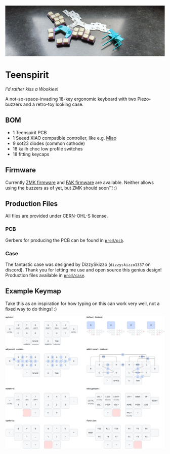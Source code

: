![teenspirit](https://github.com/kilipan/teenspirit/blob/main/img/beauty_pic.jpg?raw=true)

# Teenspirit
*I'd rather kiss a Wookiee!*

A not-so-space-invading 18-key ergonomic keyboard with two Piezo-buzzers and a retro-toy looking case.

## BOM
- 1 Teenspirit PCB
- 1 Seeed XIAO compatible controller, like e.g. [Miao](https://github.com/kilipan/miao)
- 9 sot23 diodes (common cathode)
- 18 kailh choc low profile switches
- 18 fitting keycaps

## Firmware
Currently [ZMK firmware](https://github.com/kilipan/zmk-config-teenspirit) and [FAK firmware](https://github.com/kilipan/fak-config/tree/main/keyboards/teenspirit) are available. Neither allows using the buzzers as of yet, but ZMK should soon™️! :)

## Production Files
All files are provided under CERN-OHL-S license.
### PCB
Gerbers for producing the PCB can be found in [`prod/pcb`](https://github.com/kilipan/teenspirit/tree/main/prod/pcb).

### Case
The fantastic case was designed by DizzySkizzo (`dizzyskizzo1337` on discord). Thank you for letting me use and open source this genius design!
Production files available in [`prod/case`](https://github.com/kilipan/teenspirit/tree/main/prod/case).

## Example Keymap
Take this as an inspiration for how typing on this can work very well, not a fixed way to do things! :)

![example keymap](https://github.com/kilipan/teenspirit/blob/main/img/keymap.svg?raw=true)
